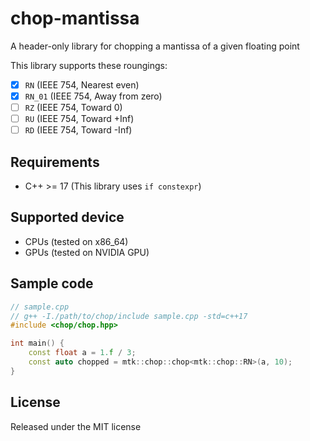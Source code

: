 # chop-mantissa

A header-only library for chopping a mantissa of a given floating point

This library supports these roungings:
- [x] `RN` (IEEE 754, Nearest even)
- [x] `RN_01` (IEEE 754, Away from zero)
- [ ] `RZ` (IEEE 754, Toward 0)
- [ ] `RU` (IEEE 754, Toward +Inf)
- [ ] `RD` (IEEE 754, Toward -Inf)

## Requirements
- C++ >= 17 (This library uses `if constexpr`)

## Supported device
- CPUs (tested on x86_64)
- GPUs (tested on NVIDIA GPU)

## Sample code
```cpp
// sample.cpp
// g++ -I./path/to/chop/include sample.cpp -std=c++17
#include <chop/chop.hpp>

int main() {
	const float a = 1.f / 3;
	const auto chopped = mtk::chop::chop<mtk::chop::RN>(a, 10);
}
```

## License
Released under the MIT license
